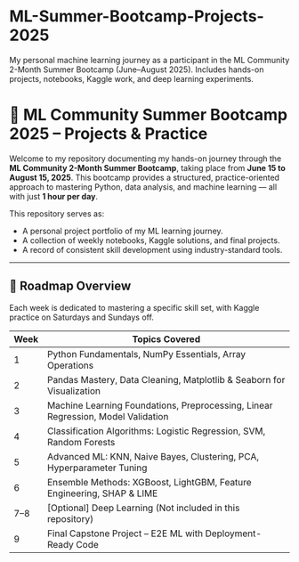 # ML-Summer-Bootcamp-Projects-2025
 My personal machine learning journey as a participant in the ML Community 2-Month Summer Bootcamp (June–August 2025). Includes hands-on projects, notebooks, Kaggle work, and deep learning experiments.

# 🧠 ML Community Summer Bootcamp 2025 – Projects & Practice

Welcome to my repository documenting my hands-on journey through the **ML Community 2-Month Summer Bootcamp**, taking place from **June 15 to August 15, 2025**. This bootcamp provides a structured, practice-oriented approach to mastering Python, data analysis, and machine learning — all with just **1 hour per day**.

This repository serves as:
- A personal project portfolio of my ML learning journey.
- A collection of weekly notebooks, Kaggle solutions, and final projects.
- A record of consistent skill development using industry-standard tools.

---

## 📅 Roadmap Overview

Each week is dedicated to mastering a specific skill set, with Kaggle practice on Saturdays and Sundays off.

| Week | Topics Covered                                                                 |
|------|----------------------------------------------------------------------------------|
| 1    | Python Fundamentals, NumPy Essentials, Array Operations                         |
| 2    | Pandas Mastery, Data Cleaning, Matplotlib & Seaborn for Visualization           |
| 3    | Machine Learning Foundations, Preprocessing, Linear Regression, Model Validation|
| 4    | Classification Algorithms: Logistic Regression, SVM, Random Forests             |
| 5    | Advanced ML: KNN, Naive Bayes, Clustering, PCA, Hyperparameter Tuning           |
| 6    | Ensemble Methods: XGBoost, LightGBM, Feature Engineering, SHAP & LIME           |
| 7–8  | [Optional] Deep Learning (Not included in this repository)                      |
| 9    | Final Capstone Project – E2E ML with Deployment-Ready Code                      |
